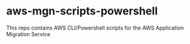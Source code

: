 # aws-mgn-scripts-powershell
This repo contains AWS CLI/Powershell scripts for the AWS Application Migration Service
